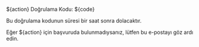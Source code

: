${action} Doğrulama Kodu: ${code}

Bu doğrulama kodunun süresi bir saat sonra dolacaktır.

Eğer ${action} için başvuruda bulunmadıysanız, lütfen bu e-postayı göz ardı edin.